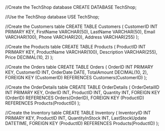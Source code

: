 //Create the TechShop database
CREATE DATABASE TechShop;

//Use the TechShop database
USE TechShop;

//Create the Customers table
CREATE TABLE Customers (
    CustomerID INT PRIMARY KEY,
    FirstName VARCHAR(50),
    LastName VARCHAR(50),
    Email VARCHAR(100),
    Phone VARCHAR(20),
    Address VARCHAR(255)
);

//Create the Products table
CREATE TABLE Products (
    ProductID INT PRIMARY KEY,
    ProductName VARCHAR(100),
    Description VARCHAR(255),
    Price DECIMAL(10, 2)
);

//Create the Orders table
CREATE TABLE Orders (
    OrderID INT PRIMARY KEY,
    CustomerID INT,
    OrderDate DATE,
    TotalAmount DECIMAL(10, 2),
    FOREIGN KEY (CustomerID) REFERENCES Customers(CustomerID)
);

//Create the OrderDetails table
CREATE TABLE OrderDetails (
    OrderDetailID INT PRIMARY KEY,
    OrderID INT,
    ProductID INT,
    Quantity INT,
    FOREIGN KEY (OrderID) REFERENCES Orders(OrderID),
    FOREIGN KEY (ProductID) REFERENCES Products(ProductID)
);

//Create the Inventory table
CREATE TABLE Inventory (
    InventoryID INT PRIMARY KEY,
    ProductID INT,
    QuantityInStock INT,
    LastStockUpdate DATETIME,
    FOREIGN KEY (ProductID) REFERENCES Products(ProductID)
);
